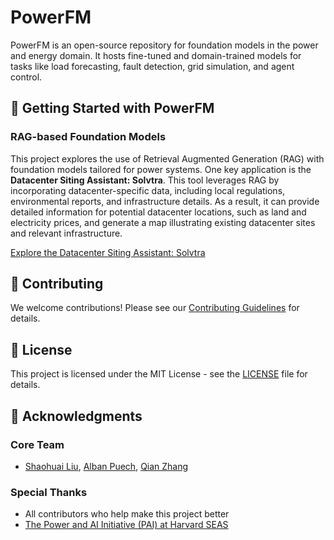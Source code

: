 # PowerFM
PowerFM is an open-source repository for foundation models in the power and energy domain. It hosts fine-tuned and domain-trained models for tasks like load forecasting, fault detection, grid simulation, and agent control.

## 🚀 Getting Started with PowerFM

### RAG-based Foundation Models
This project explores the use of Retrieval Augmented Generation (RAG) with foundation models tailored for power systems. One key application is the **Datacenter Siting Assistant: Solvtra**. This tool leverages RAG by incorporating datacenter-specific data, including local regulations, environmental reports, and infrastructure details. As a result, it can provide detailed information for potential datacenter locations, such as land and electricity prices, and generate a map illustrating existing datacenter sites and relevant infrastructure.

[Explore the Datacenter Siting Assistant: Solvtra](https://huggingface.co/spaces/zhangqianleo/datacenterAgent)

## 🤝 Contributing

We welcome contributions! Please see our [Contributing Guidelines](https://power-agent.github.io/) for details.

## 📄 License

This project is licensed under the MIT License - see the [LICENSE](LICENSE) file for details.

## 🙏 Acknowledgments

### Core Team
- [Shaohuai Liu](https://liushaohuai5.github.io/), [Alban Puech](https://www.alban-puech.fr/), [Qian Zhang](https://seas.harvard.edu/person/qian-zhang) 

### Special Thanks
- All contributors who help make this project better
- [The Power and AI Initiative (PAI) at Harvard SEAS](https://pai.seas.harvard.edu/)
